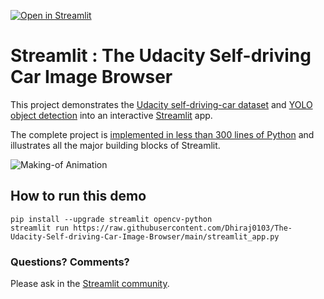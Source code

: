 [![Open in Streamlit](https://static.streamlit.io/badges/streamlit_badge_black_white.svg)](https://share.streamlit.io/streamlit/demo-self-driving)

# Streamlit : The Udacity Self-driving Car Image Browser

This project demonstrates the [Udacity self-driving-car dataset](https://github.com/udacity/self-driving-car) and [YOLO object detection](https://pjreddie.com/darknet/yolo) into an interactive [Streamlit](https://streamlit.io) app.

The complete project is [implemented in less than 300 lines of Python](https://github.com/Dhiraj0103/The-Udacity-Self-driving-Car-Image-Browser/blob/main/streamlit_app.py) and illustrates all the major building blocks of Streamlit.

![Making-of Animation](https://raw.githubusercontent.com/Dhiraj0103/The-Udacity-Self-driving-Car-Image-Browser/master/av_final_optimized.gif "Making-of Animation")

## How to run this demo
```
pip install --upgrade streamlit opencv-python
streamlit run https://raw.githubusercontent.com/Dhiraj0103/The-Udacity-Self-driving-Car-Image-Browser/main/streamlit_app.py
```

### Questions? Comments?

Please ask in the [Streamlit community](https://discuss.streamlit.io).


